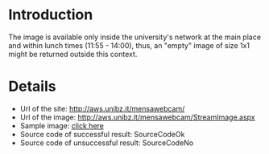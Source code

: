 # Introduction #

The image is available only inside the university's network at the main place and within lunch times (11:55 - 14:00), thus, an "empty" image of size 1x1 might be returned outside this context.


# Details #

  * Url of the site: http://aws.unibz.it/mensawebcam/
  * Url of the image: http://aws.unibz.it/mensawebcam/StreamImage.aspx
  * Sample image: [click here](http://code.google.com/p/isthemensafull/downloads/detail?name=StreamImage.jpeg&can=2&q=)
  * Source code of successful result: SourceCodeOk
  * Source code of unsuccessful result: SourceCodeNo